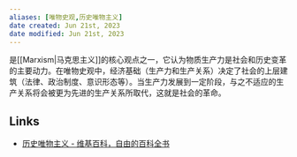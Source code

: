 ```yaml
---
aliases: [唯物史观,历史唯物主义]
date created: Jun 21st, 2023
date modified: Jun 21st, 2023
---
```

是[[Marxism|马克思主义]]的核心观点之一，它认为物质生产力是社会和历史变革的主要动力。在唯物史观中，经济基础（生产力和生产关系）决定了社会的上层建筑（法律、政治制度、意识形态等）。当生产力发展到一定阶段，与之不适应的生产关系将会被更为先进的生产关系所取代，这就是社会的革命。

## Links
- [历史唯物主义 - 维基百科，自由的百科全书](https://zh.wikipedia.org/wiki/%E5%8E%86%E5%8F%B2%E5%94%AF%E7%89%A9%E4%B8%BB%E4%B9%89)